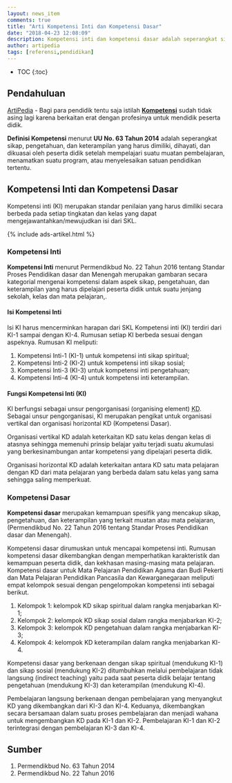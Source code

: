 ```yaml
---
layout: news_item
comments: true
title: "Arti Kompetensi Inti dan Kompetensi Dasar"
date: "2018-04-23 12:08:09"
description: Kompetensi inti dan kompetensi dasar adalah seperangkat sikap, pengetahuan, dan keterampilan yang harus dimiliki, dihayati, dan dikuasai oleh peserta didik pada kelas dan satuan pendidikan tertentu.
author: artipedia
tags: [referensi,pendidikan]
---
```

* TOC
{:toc}

## Pendahuluan
[ArtiPedia](/ "ArtiPedia") - Bagi para pendidik tentu saja istilah **[Kompetensi](/teori/arti-kompetensi-inti-dan-kompetensi-dasar "Kompetensi")** sudah tidak asing lagi karena berkaitan erat dengan profesinya untuk mendidik peserta didik. 

**Definisi Kompetensi** menurut **UU No. 63 Tahun 2014** adalah seperangkat sikap, pengetahuan, dan keterampilan yang harus dimiliki, dihayati, dan dikuasai oleh peserta didik setelah mempelajari suatu muatan pembelajaran, menamatkan suatu program, atau menyelesaikan satuan pendidikan tertentu.

## Kompetensi Inti dan Kompetensi Dasar
Kompetensi inti (KI) merupakan standar penilaian yang harus dimiliki secara berbeda pada setiap tingkatan dan kelas yang dapat mengejawantahkan/mewujudkan isi dari SKL. 

{% include ads-artikel.html %}

### Kompetensi Inti
**Kompetensi Inti** menurut Permendikbud No. 22 Tahun 2016 tentang Standar Proses Pendidikan dasar dan Menengah merupakan gambaran secara kategorial mengenai kompetensi dalam aspek sikap, pengetahuan, dan keterampilan yang harus dipelajari peserta didik untuk suatu jenjang sekolah, kelas dan mata pelajaran,.

#### Isi Kompetensi Inti
Isi KI harus mencerminkan harapan dari SKL Kompetensi inti (KI) terdiri dari KI-1 sampai dengan KI-4. Rumusan setiap KI berbeda sesuai dengan aspeknya. Rumusan KI meliputi:
1. Kompetensi Inti-1 (KI-1) untuk kompetensi inti sikap spiritual;
2. Kompetensi Inti-2 (KI-2) untuk kompetensi inti sikap sosial;
3. Kompetensi Inti-3 (KI-3) untuk kompetensi inti pengetahuan;
4. Kompetensi Inti-4 (KI-4) untuk kompetensi inti keterampilan.

#### Fungsi Kompetensi Inti (KI)
KI berfungsi sebagai unsur pengorganisasi (organising element) <abbr title="Kompetensi Dasar">KD</abbr>. Sebagai unsur pengorganisasi, KI merupakan pengikat untuk organisasi vertikal dan organisasi horizontal KD (Kompetensi Dasar). 

Organisasi vertikal KD adalah keterkaitan KD satu kelas dengan kelas di atasnya sehingga memenuhi prinsip belajar yaitu terjadi suatu akumulasi yang berkesinambungan antar kompetensi yang dipelajari peserta didik. 

Organisasi horizontal KD adalah keterkaitan antara KD satu mata pelajaran dengan KD dari mata pelajaran yang berbeda dalam satu kelas yang sama sehingga saling memperkuat.
### Kompetensi Dasar
**Kompetensi dasar** merupakan kemampuan spesifik yang mencakup sikap, pengetahuan, dan keterampilan yang terkait muatan atau mata pelajaran, (Permendikbud No. 22 Tahun 2016 tentang Standar Proses Pendidikan dasar dan Menengah).

Kompetensi dasar dirumuskan untuk mencapai kompetensi inti. Rumusan kompetensi dasar dikembangkan dengan memperhatikan karakteristik dan kemampuan peserta didik, dan kekhasan masing-masing mata pelajaran. Kompetensi dasar untuk Mata Pelajaran Pendidikan Agama dan Budi Pekerti dan Mata Pelajaran Pendidikan Pancasila dan Kewarganegaraan meliputi empat kelompok sesuai dengan pengelompokan kompetensi inti sebagai berikut.
1. Kelompok 1: kelompok KD sikap spiritual dalam rangka menjabarkan KI-1;
2. Kelompok 2: kelompok KD sikap sosial dalam rangka menjabarkan KI-2;
3. Kelompok 3: kelompok KD pengetahuan dalam rangka menjabarkan KI-3;
4. Kelompok 4: kelompok KD keterampilan dalam rangka menjabarkan KI-4.

Kompetensi dasar yang berkenaan dengan sikap spiritual (mendukung KI-1) dan sikap sosial (mendukung KI-2) ditumbuhkan melalui pembelajaran tidak langsung (indirect teaching) yaitu pada saat peserta didik belajar tentang pengetahuan (mendukung KI-3) dan keterampilan (mendukung KI-4). 

Pembelajaran langsung berkenaan dengan pembelajaran yang menyangkut KD yang dikembangkan dari KI-3 dan KI-4. Keduanya, dikembangkan secara bersamaan dalam suatu proses pembelajaran dan menjadi wahana untuk mengembangkan KD pada KI-1 dan KI-2. Pembelajaran KI-1 dan KI-2 terintegrasi dengan pembelajaran KI-3 dan KI-4.

## Sumber
1. Permendikbud No. 63 Tahun 2014
2. Permendikbud No. 22 Tahun 2016
